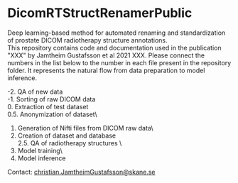 # DicomRTStructRenamerPublic
Deep learning-based method for automated renaming and standardization of prostate DICOM radiotherapy structure annotations. \
This repository contains code and documentation used in the publication "XXX" by Jamtheim Gustafsson et al 2021 XXX. Please connect the numbers in the list below to the number in each file present in the repository folder. It represents the natural flow from data preparation to model inference. 


-2. QA of new data\
-1. Sorting of raw DICOM data\
0. Extraction of test dataset\
0.5. Anonymization of dataset\
1. Generation of Nifti files from DICOM raw data\
2. Creation of dataset and database\
2.5. QA of radiotherapy structures \
3. Model training\
4. Model inference

Contact: christian.JamtheimGustafsson@skane.se

